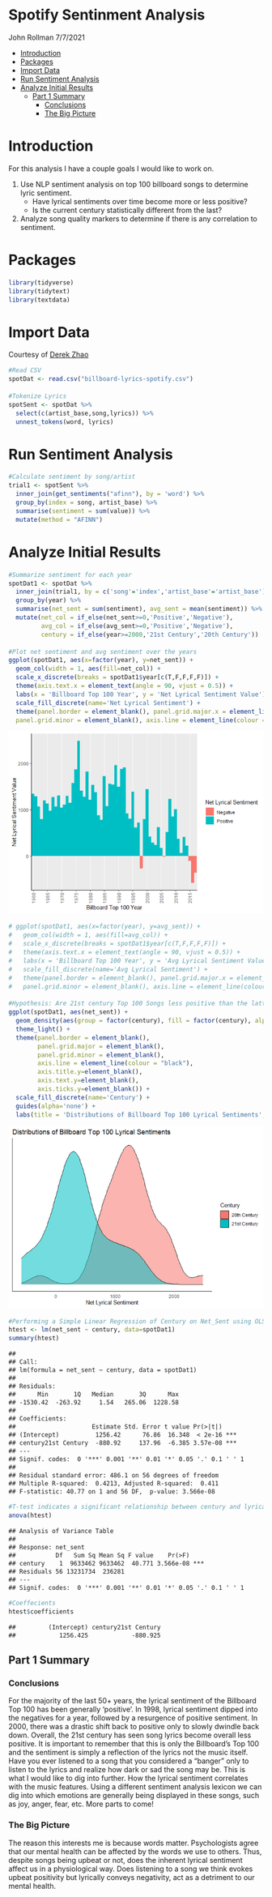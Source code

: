 Spotify Sentinment Analysis
================
John Rollman
7/7/2021

-   [Introduction](#introduction)
-   [Packages](#packages)
-   [Import Data](#import-data)
-   [Run Sentiment Analysis](#run-sentiment-analysis)
-   [Analyze Initial Results](#analyze-initial-results)
    -   [Part 1 Summary](#part-1-summary)
        -   [Conclusions](#conclusions)
        -   [The Big Picture](#the-big-picture)

# Introduction

For this analysis I have a couple goals I would like to work on.

1.  Use NLP sentiment analysis on top 100 billboard songs to determine
    lyric sentiment.
    -   Have lyrical sentiments over time become more or less positive?
    -   Is the current century statistically different from the last?
2.  Analyze song quality markers to determine if there is any
    correlation to sentiment.

# Packages

``` r
library(tidyverse)
library(tidytext)
library(textdata)
```

# Import Data

Courtesy of [Derek Zhao](https://github.com/zhao1701)

``` r
#Read CSV
spotDat <- read.csv("billboard-lyrics-spotify.csv") 

#Tokenize Lyrics
spotSent <- spotDat %>%
  select(c(artist_base,song,lyrics)) %>%
  unnest_tokens(word, lyrics)
```

# Run Sentiment Analysis

``` r
#Calculate sentiment by song/artist
trial1 <- spotSent %>% 
  inner_join(get_sentiments("afinn"), by = 'word') %>% 
  group_by(index = song, artist_base) %>% 
  summarise(sentiment = sum(value)) %>% 
  mutate(method = "AFINN")
```

# Analyze Initial Results

``` r
#Summarize sentiment for each year
spotDat1 <- spotDat %>%
  inner_join(trial1, by = c('song'='index','artist_base'='artist_base')) %>%
  group_by(year) %>%
  summarise(net_sent = sum(sentiment), avg_sent = mean(sentiment)) %>%
  mutate(net_col = if_else(net_sent>=0,'Positive','Negative'),
         avg_col = if_else(avg_sent>=0,'Positive','Negative'),
         century = if_else(year>=2000,'21st Century','20th Century'))

#Plot net sentiment and avg sentiment over the years
ggplot(spotDat1, aes(x=factor(year), y=net_sent)) +
  geom_col(width = 1, aes(fill=net_col)) +
  scale_x_discrete(breaks = spotDat1$year[c(T,F,F,F,F)]) +
  theme(axis.text.x = element_text(angle = 90, vjust = 0.5)) +
  labs(x = 'Billboard Top 100 Year', y = 'Net Lyrical Sentiment Value') +
  scale_fill_discrete(name='Net Lyrical Sentiment') + 
  theme(panel.border = element_blank(), panel.grid.major.x = element_line( size=.1, color="white" ), panel.grid.major.y = element_blank(),
  panel.grid.minor = element_blank(), axis.line = element_line(colour = "black"))
```

![](Spotify_Lyric_Sentiment_Analysis_files/figure-gfm/unnamed-chunk-4-1.png)<!-- -->

``` r
# ggplot(spotDat1, aes(x=factor(year), y=avg_sent)) +
#   geom_col(width = 1, aes(fill=avg_col)) +
#   scale_x_discrete(breaks = spotDat1$year[c(T,F,F,F,F)]) +
#   theme(axis.text.x = element_text(angle = 90, vjust = 0.5)) +
#   labs(x = 'Billboard Top 100 Year', y = 'Avg Lyrical Sentiment Value') +
#   scale_fill_discrete(name='Avg Lyrical Sentiment') + 
#   theme(panel.border = element_blank(), panel.grid.major.x = element_line( size=.1, color="white" ), panel.grid.major.y = element_blank(),
#   panel.grid.minor = element_blank(), axis.line = element_line(colour = "black"))
 
#Hypothesis: Are 21st century Top 100 Songs less positive than the latter half of the 20th century? A simple t test could be sufficient.
ggplot(spotDat1, aes(net_sent)) +
  geom_density(aes(group = factor(century), fill = factor(century), alpha=.5)) + 
  theme_light() +
  theme(panel.border = element_blank(),
        panel.grid.major = element_blank(),
        panel.grid.minor = element_blank(),
        axis.line = element_line(colour = "black"),
        axis.title.y=element_blank(),
        axis.text.y=element_blank(), 
        axis.ticks.y=element_blank()) +
  scale_fill_discrete(name='Century') + 
  guides(alpha='none') +
  labs(title = 'Distributions of Billboard Top 100 Lyrical Sentiments', x = 'Net Lyrical Sentiment')
```

![](Spotify_Lyric_Sentiment_Analysis_files/figure-gfm/unnamed-chunk-4-2.png)<!-- -->

``` r
#Performing a Simple Linear Regression of Century on Net_Sent using OLS (Sorry, no gradient descent for this test)
htest <- lm(net_sent ~ century, data=spotDat1)
summary(htest)
```

    ## 
    ## Call:
    ## lm(formula = net_sent ~ century, data = spotDat1)
    ## 
    ## Residuals:
    ##      Min       1Q   Median       3Q      Max 
    ## -1530.42  -263.92     1.54   265.06  1228.58 
    ## 
    ## Coefficients:
    ##                     Estimate Std. Error t value Pr(>|t|)    
    ## (Intercept)          1256.42      76.86  16.348  < 2e-16 ***
    ## century21st Century  -880.92     137.96  -6.385 3.57e-08 ***
    ## ---
    ## Signif. codes:  0 '***' 0.001 '**' 0.01 '*' 0.05 '.' 0.1 ' ' 1
    ## 
    ## Residual standard error: 486.1 on 56 degrees of freedom
    ## Multiple R-squared:  0.4213, Adjusted R-squared:  0.411 
    ## F-statistic: 40.77 on 1 and 56 DF,  p-value: 3.566e-08

``` r
#T-test indicates a significant relationship between century and lyrical sentiment
anova(htest)
```

    ## Analysis of Variance Table
    ## 
    ## Response: net_sent
    ##           Df   Sum Sq Mean Sq F value    Pr(>F)    
    ## century    1  9633462 9633462  40.771 3.566e-08 ***
    ## Residuals 56 13231734  236281                      
    ## ---
    ## Signif. codes:  0 '***' 0.001 '**' 0.01 '*' 0.05 '.' 0.1 ' ' 1

``` r
#Coeffecients
htest$coefficients
```

    ##         (Intercept) century21st Century 
    ##            1256.425            -880.925

## Part 1 Summary

### Conclusions

For the majority of the last 50+ years, the lyrical sentiment of the
Billboard Top 100 has been generally ‘positive’. In 1998, lyrical
sentiment dipped into the negatives for a year, followed by a resurgence
of positive sentiment. In 2000, there was a drastic shift back to
positive only to slowly dwindle back down. Overall, the 21st century has
seen song lyrics become overall less positive. It is important to
remember that this is only the Billboard’s Top 100 and the sentiment is
simply a reflection of the lyrics not the music itself. Have you ever
listened to a song that you considered a “banger” only to listen to the
lyrics and realize how dark or sad the song may be. This is what I would
like to dig into further. How the lyrical sentiment correlates with the
music features. Using a different sentiment analysis lexicon we can dig
into which emotions are generally being displayed in these songs, such
as joy, anger, fear, etc. More parts to come!

### The Big Picture

The reason this interests me is because words matter. Psychologists
agree that our mental health can be affected by the words we use to
others. Thus, despite songs being upbeat or not, does the inherent
lyrical sentiment affect us in a physiological way. Does listening to a
song we think evokes upbeat positivity but lyrically conveys negativity,
act as a detriment to our mental health.
